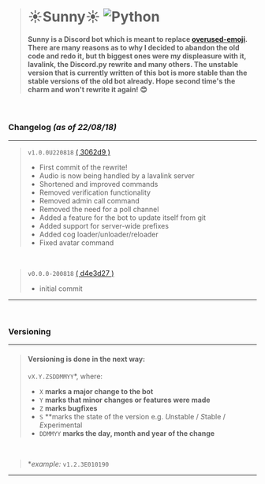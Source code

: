 > # ☀️Sunny☀️ ![Python](https://img.shields.io/badge/Python-3.6%2B-brightgreen.svg)
> #### Sunny is a Discord bot which is meant to replace [overused-emoji](https://github.com/NiceAesth/overused-emoji-bot). There are many reasons as to why I decided to abandon the old code and redo it, but th biggest ones were my displeasure with it, lavalink, the Discord.py rewrite and many others. The unstable version that is currently written of this bot is more stable than the stable versions of the old bot already. Hope second time's the charm and won't rewrite it again! 😊

<br>

### Changelog *(as of 22/08/18)*
****
> `v1.0.0U220818` [( 3062d9 )](https://github.com/NiceAesth/Sunny/commit/3062d92d4a0da7ae913024c9551662f75ed7acfa)
> - First commit of the rewrite!
> - Audio is now being handled by a lavalink server
> - Shortened and improved commands
> - Removed verification functionality
> - Removed admin call command
> - Removed the need for a poll channel
> - Added a feature for the bot to update itself from git
> - Added support for server-wide prefixes
> - Added cog loader/unloader/reloader
> - Fixed avatar command

<br>

> `v0.0.0-200818` [( d4e3d27 )](https://github.com/NiceAesth/Sunny/commit/d4e3d27936e1f466b9e6b42b95ab32a83a6c0b75)
> - initial commit
****

<br>

### Versioning
****
> #### Versioning is done in the next way:
> `vX.Y.ZSDDMMYY`*, where:
> - `X` **marks a major change to the bot**
> - `Y` **marks that minor changes or features were made**
> - `Z` **marks bugfixes**
> - `S` **marks the state of the version e.g. *U*nstable / *S*table / *E*xperimental
> - `DDMMYY` **marks the day, month and year of the change**

<br>

> \**example:* `v1.2.3E010190`
****
